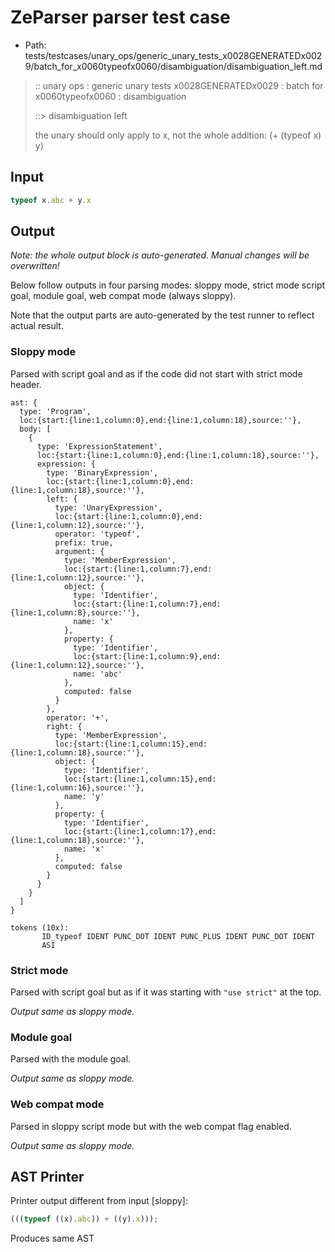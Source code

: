 # ZeParser parser test case

- Path: tests/testcases/unary_ops/generic_unary_tests_x0028GENERATEDx0029/batch_for_x0060typeofx0060/disambiguation/disambiguation_left.md

> :: unary ops : generic unary tests x0028GENERATEDx0029 : batch for x0060typeofx0060 : disambiguation
>
> ::> disambiguation left
>
> the unary should only apply to x, not the whole addition: (+ (typeof x) y)

## Input

`````js
typeof x.abc + y.x
`````

## Output

_Note: the whole output block is auto-generated. Manual changes will be overwritten!_

Below follow outputs in four parsing modes: sloppy mode, strict mode script goal, module goal, web compat mode (always sloppy).

Note that the output parts are auto-generated by the test runner to reflect actual result.

### Sloppy mode

Parsed with script goal and as if the code did not start with strict mode header.

`````
ast: {
  type: 'Program',
  loc:{start:{line:1,column:0},end:{line:1,column:18},source:''},
  body: [
    {
      type: 'ExpressionStatement',
      loc:{start:{line:1,column:0},end:{line:1,column:18},source:''},
      expression: {
        type: 'BinaryExpression',
        loc:{start:{line:1,column:0},end:{line:1,column:18},source:''},
        left: {
          type: 'UnaryExpression',
          loc:{start:{line:1,column:0},end:{line:1,column:12},source:''},
          operator: 'typeof',
          prefix: true,
          argument: {
            type: 'MemberExpression',
            loc:{start:{line:1,column:7},end:{line:1,column:12},source:''},
            object: {
              type: 'Identifier',
              loc:{start:{line:1,column:7},end:{line:1,column:8},source:''},
              name: 'x'
            },
            property: {
              type: 'Identifier',
              loc:{start:{line:1,column:9},end:{line:1,column:12},source:''},
              name: 'abc'
            },
            computed: false
          }
        },
        operator: '+',
        right: {
          type: 'MemberExpression',
          loc:{start:{line:1,column:15},end:{line:1,column:18},source:''},
          object: {
            type: 'Identifier',
            loc:{start:{line:1,column:15},end:{line:1,column:16},source:''},
            name: 'y'
          },
          property: {
            type: 'Identifier',
            loc:{start:{line:1,column:17},end:{line:1,column:18},source:''},
            name: 'x'
          },
          computed: false
        }
      }
    }
  ]
}

tokens (10x):
       ID_typeof IDENT PUNC_DOT IDENT PUNC_PLUS IDENT PUNC_DOT IDENT
       ASI
`````

### Strict mode

Parsed with script goal but as if it was starting with `"use strict"` at the top.

_Output same as sloppy mode._

### Module goal

Parsed with the module goal.

_Output same as sloppy mode._

### Web compat mode

Parsed in sloppy script mode but with the web compat flag enabled.

_Output same as sloppy mode._

## AST Printer

Printer output different from input [sloppy]:

````js
(((typeof ((x).abc)) + ((y).x)));
````

Produces same AST

